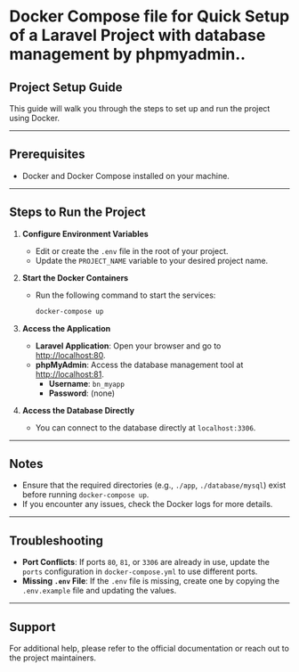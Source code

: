 # Docker Compose file for Quick Setup of a Laravel Project with database management by phpmyadmin..

## Project Setup Guide

This guide will walk you through the steps to set up and run the project using Docker.

---

## Prerequisites

- Docker and Docker Compose installed on your machine.

---

## Steps to Run the Project

1. **Configure Environment Variables**
   - Edit or create the `.env` file in the root of your project.
   - Update the `PROJECT_NAME` variable to your desired project name.

2. **Start the Docker Containers**
   - Run the following command to start the services:
     ```bash
     docker-compose up
     ```

3. **Access the Application**
   - **Laravel Application**: Open your browser and go to [http://localhost:80](http://localhost:80).
   - **phpMyAdmin**: Access the database management tool at [http://localhost:81](http://localhost:81).
     - **Username**: `bn_myapp`
     - **Password**: (none)

4. **Access the Database Directly**
   - You can connect to the database directly at `localhost:3306`.

---

## Notes

- Ensure that the required directories (e.g., `./app`, `./database/mysql`) exist before running `docker-compose up`.
- If you encounter any issues, check the Docker logs for more details.

---

## Troubleshooting

- **Port Conflicts**: If ports `80`, `81`, or `3306` are already in use, update the `ports` configuration in `docker-compose.yml` to use different ports.
- **Missing `.env` File**: If the `.env` file is missing, create one by copying the `.env.example` file and updating the values.

---

## Support

For additional help, please refer to the official documentation or reach out to the project maintainers.
